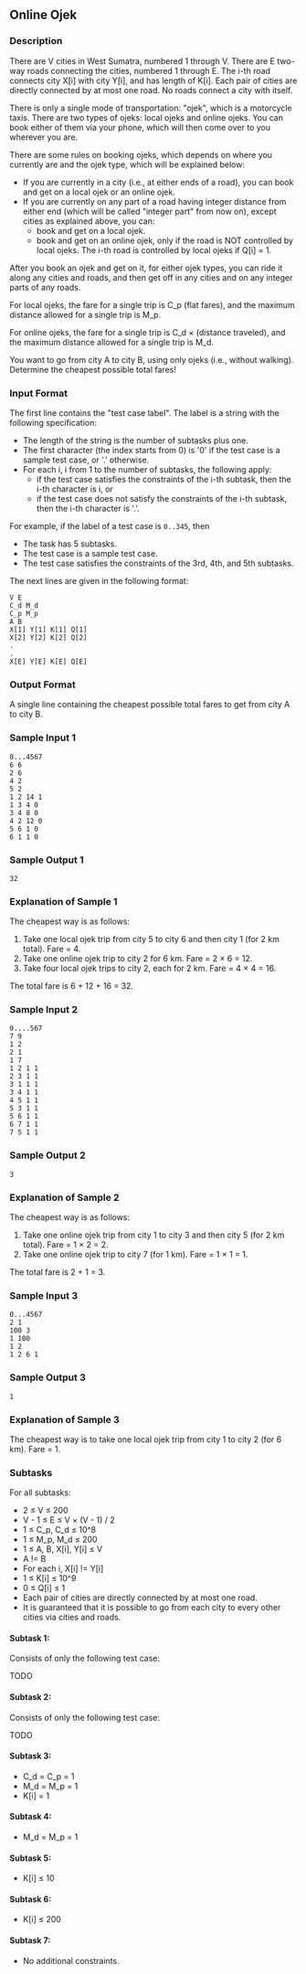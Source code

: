 ## Online Ojek

### Description

There are V cities in West Sumatra, numbered 1 through V. There are E two-way roads connecting the cities, numbered 1 through E. The i-th road connects city X[i] with city Y[i], and has length of K[i]. Each pair of cities are directly connected by at most one road. No roads connect a city with itself.

There is only a single mode of transportation: "ojek", which is a motorcycle taxis. There are two types of ojeks: local ojeks and online ojeks. You can book either of them via your phone, which will then come over to you wherever you are.

There are some rules on booking ojeks, which depends on where you currently are and the ojek type, which will be explained below:

- If you are currently in a city (i.e., at either ends of a road), you can book and get on a local ojek or an online ojek.
- If you are currently on any part of a road having integer distance from either end (which will be called "integer part" from now on), except cities as explained above, you can:
  - book and get on a local ojek.
  - book and get on an online ojek, only if the road is NOT controlled by local ojeks. The i-th road is controlled by local ojeks if Q[i] = 1.

After you book an ojek and get on it, for either ojek types, you can ride it along any cities and roads, and then get off in any cities and on any integer parts of any roads.

For local ojeks, the fare for a single trip is C\_p (flat fares), and the maximum distance allowed for a single trip is M\_p.

For online ojeks, the fare for a single trip is C\_d × (distance traveled), and the maximum distance allowed for a single trip is M\_d.

You want to go from city A to city B, using only ojeks (i.e., without walking). Determine the cheapest possible total fares!

### Input Format

The first line contains the "test case label". The label is a string with the following specification:

- The length of the string is the number of subtasks plus one.
- The first character (the index starts from 0) is '0' if the test case is a sample test case, or '.' otherwise.
- For each i, i from 1 to the number of subtasks, the following apply:
  - if the test case satisfies the constraints of the i-th subtask, then the i-th character is i, or
  - if the test case does not satisfy the constraints of the i-th subtask, then the i-th character is '.'.

For example, if the label of a test case is `0..345`, then

- The task has 5 subtasks.
- The test case is a sample test case.
- The test case satisfies the constraints of the 3rd, 4th, and 5th subtasks.

The next lines are given in the following format:

    V E
    C_d M_d
    C_p M_p
    A B
    X[1] Y[1] K[1] Q[1]
    X[2] Y[2] K[2] Q[2]
    .
    .
    X[E] Y[E] K[E] Q[E]

### Output Format

A single line containing the cheapest possible total fares to get from city A to city B. 

### Sample Input 1

    0...4567
    6 6
    2 6
    4 2
    5 2
    1 2 14 1
    1 3 4 0
    3 4 8 0
    4 2 12 0
    5 6 1 0
    6 1 1 0
    
### Sample Output 1

    32

### Explanation of Sample 1

The cheapest way is as follows:

1. Take one local ojek trip from city 5 to city 6 and then city 1 (for 2 km total). Fare = 4.
2. Take one online ojek trip to city 2 for 6 km. Fare = 2 × 6 = 12.
3. Take four local ojek trips to city 2, each for 2 km. Fare  = 4 × 4 = 16.

The total fare is 6 + 12 + 16 = 32. 

### Sample Input 2

    0....567
    7 9
    1 2
    2 1
    1 7
    1 2 1 1
    2 3 1 1
    3 1 1 1
    3 4 1 1
    4 5 1 1
    5 3 1 1
    5 6 1 1
    6 7 1 1
    7 5 1 1

### Sample Output 2

    3

### Explanation of Sample 2

The cheapest way is as follows:

1. Take one online ojek trip from city 1 to city 3 and then city 5 (for 2 km total). Fare = 1 × 2 = 2.
2. Take one online ojek trip to city 7 (for 1 km). Fare = 1 × 1 = 1.

The total fare is 2 + 1 = 3.

### Sample Input 3

    0...4567
    2 1
    100 3
    1 100
    1 2
    1 2 6 1

### Sample Output 3

    1

### Explanation of Sample 3

The cheapest way is to take one local ojek trip from city 1 to city 2 (for 6 km). Fare = 1.

### Subtasks

For all subtasks:

- 2 ≤ V ≤ 200
- V - 1 ≤ E ≤ V × (V - 1) / 2
- 1 ≤ C\_p, C\_d ≤ 10^8
- 1 ≤ M\_p, M\_d ≤ 200
- 1 ≤ A, B, X[i], Y[i] ≤ V
- A != B
- For each i, X[i] != Y[i]
- 1 ≤ K[i] ≤ 10^9
- 0 ≤ Q[i] ≤ 1
- Each pair of cities are directly connected by at most one road.
- It is guaranteed that it is possible to go from each city to every other cities via cities and roads.

#### Subtask 1:

Consists of only the following test case:

TODO

#### Subtask 2:

Consists of only the following test case:

TODO

#### Subtask 3:

- C\_d = C\_p = 1
- M\_d = M\_p = 1
- K[i] = 1

#### Subtask 4:

- M\_d = M\_p = 1

#### Subtask 5:

- K[i] ≤ 10

#### Subtask 6:

- K[i] ≤ 200

#### Subtask 7:

- No additional constraints.
